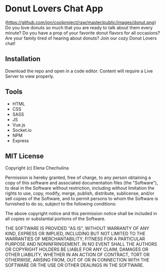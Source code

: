 # Donut Lovers Chat App
(https://github.com/jon/coolproject/raw/master/public/images/donut.png)
Do you love donuts so much that you are ready to talk about them every minute? Do you have a prop of your favorite donut flavors for all occasions? Are your family tired of hearing about donuts? Join our cozy Donut Lovers chat!


## Installation
Download the repo and open in a code editor. Content will require a Live Server to view properly.


## Tools
* HTML
* CSS
* SASS
* JS
* Vue.js
* Socket.io
* NPM
* Express


## MIT License

Copyright (c) Elena Chechulina

Permission is hereby granted, free of charge, to any person obtaining a copy of this software and associated documentation files (the "Software"), to deal in the Software without restriction, including without limitation the rights to use, copy, modify, merge, publish, distribute, sublicense, and/or sell copies of the Software, and to permit persons to whom the Software is furnished to do so, subject to the following conditions:

The above copyright notice and this permission notice shall be included in all copies or substantial portions of the Software.

THE SOFTWARE IS PROVIDED "AS IS", WITHOUT WARRANTY OF ANY KIND, EXPRESS OR IMPLIED, INCLUDING BUT NOT LIMITED TO THE WARRANTIES OF MERCHANTABILITY, FITNESS FOR A PARTICULAR PURPOSE AND NONINFRINGEMENT. IN NO EVENT SHALL THE AUTHORS OR COPYRIGHT HOLDERS BE LIABLE FOR ANY CLAIM, DAMAGES OR OTHER LIABILITY, WHETHER IN AN ACTION OF CONTRACT, TORT OR OTHERWISE, ARISING FROM, OUT OF OR IN CONNECTION WITH THE SOFTWARE OR THE USE OR OTHER DEALINGS IN THE SOFTWARE.
